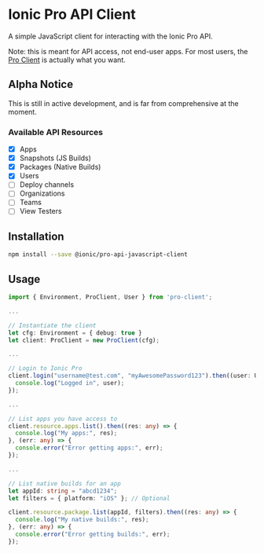 # Ionic Pro API Client

A simple JavaScript client for interacting with the Ionic Pro API.

Note: this is meant for API access, not end-user apps. For most users, the [Pro Client](https://github.com/ionic-team/ionic-pro-client) is actually what you want.

## Alpha Notice

This is still in active development, and is far from comprehensive at the moment.  

### Available API Resources

- [x] Apps
- [x] Snapshots (JS Builds)
- [x] Packages (Native Builds)
- [x] Users
- [ ] Deploy channels
- [ ] Organizations
- [ ] Teams
- [ ] View Testers

## Installation

```bash
npm install --save @ionic/pro-api-javascript-client
```

## Usage

```typescript
import { Environment, ProClient, User } from 'pro-client';

...

// Instantiate the client
let cfg: Environment = { debug: true }
let client: ProClient = new ProClient(cfg);

...

// Login to Ionic Pro
client.login("username@test.com", "myAwesomePassword123").then((user: User) => {
  console.log("Logged in", user);
});

...

// List apps you have access to
client.resource.apps.list().then((res: any) => {
  console.log("My apps:", res);
}, (err: any) => {
  console.error("Error getting apps:", err);
});

...

// List native builds for an app
let appId: string = "abcd1234";
let filters = { platform: "iOS" }; // Optional

client.resource.package.list(appId, filters).then((res: any) => {
  console.log("My native builds:", res);
}, (err: any) => {
  console.error("Error getting builds:", err);
});
```